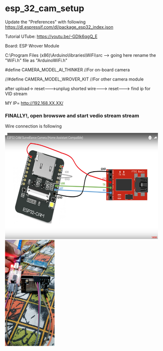 # esp_32_cam_setup

Update the "Preferences" with following
https://dl.espressif.com/dl/package_esp32_index.json

Tutorial UTube: https://youtu.be/-GDlk6qgQ_E

Board: ESP Wrover Module

C:\Program Files (x86)\Arduino\libraries\WiFi\src
--> going here rename the "WiFi.h" file as "ArduinoWiFi.h"

#define CAMERA_MODEL_AI_THINKER //For on-board camera

//#define CAMERA_MODEL_WROVER_KIT //For other camera module

after upload-> reset--->unplug shorted wire---> reset---> find ip for VID stream

MY IP= http://192.168.XX.XX/

### FINALLY!, open browswe and start vedio stream stream

Wire connection is following

<img src="Wire Connection/connection DIA.png" height=350> <img src="Wire Connection/connection.jpeg" height=350>
